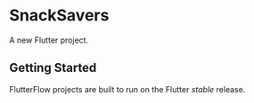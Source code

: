 # SnackSavers

A new Flutter project.

## Getting Started

FlutterFlow projects are built to run on the Flutter _stable_ release.
